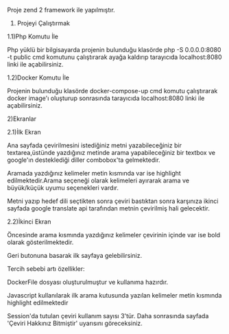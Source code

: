 Proje zend 2 framework ile yapılmıştır.

1) Projeyi Çalıştırmak

1.1)Php Komutu İle

Php yüklü bir bilgisayarda projenin bulunduğu klasörde  php -S 0.0.0.0:8080 -t public cmd komutunu çalıştırarak ayağa kaldırıp 
tarayıcıda localhost:8080 linki ile açabilirsiniz.

1.2)Docker Komutu İle

Projenin bulunduğu klasörde docker-compose-up cmd komutu çalıştırarak docker image'ı oluşturup sonrasında tarayıcıda localhost:8080 linki ile açabilirsiniz.

2)Ekranlar

2.1)İlk Ekran

Ana sayfada çevirilmesini istediğiniz metni yazabileceğiniz bir textarea,üstünde yazdığınız metinde arama yapabileceğiniz bir textbox ve google'ın 
desteklediği diller combobox'ta gelmektedir. 

Aramada yazdığınız kelimeler metin kısmında var ise highlight edilmektedir.Arama seçeneği olarak kelimeleri ayırarak arama ve büyük/küçük uyumu seçenekleri vardır.

Metni yazıp hedef dili seçtikten sonra çeviri bastıktan sonra karşınıza ikinci sayfada google translate api tarafından metnin çevirilmiş hali gelecektir.

2.2)İkinci Ekran

Öncesinde arama kısmında yazdığınız kelimeler çevirinin içinde var ise bold olarak gösterilmektedir.

Geri butonuna basarak ilk sayfaya gelebilirsiniz.

Tercih sebebi artı özellikler:

DockerFile dosyası oluşturulmuştur ve kullanıma hazırdır.

Javascript kullanılarak ilk arama kutusunda yazılan kelimeler metin kısmında highlight edilmektedir

Session'da tutulan çeviri kullanım sayısı 3'tür. Daha sonrasında sayfada 'Çeviri Hakkınız Bitmiştir' uyarısını göreceksiniz.
